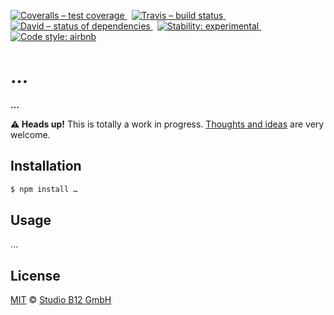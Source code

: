 [![Coveralls – test coverage
](https://img.shields.io/coveralls/studio-b12/….svg?style=flat-square)
](https://coveralls.io/r/studio-b12/…)
 [![Travis – build status
](https://img.shields.io/travis/studio-b12/…/master.svg?style=flat-square)
](https://travis-ci.org/studio-b12/…)
 [![David – status of dependencies
](https://img.shields.io/david/studio-b12/….svg?style=flat-square)
](https://david-dm.org/studio-b12/…)
 [![Stability: experimental
](https://img.shields.io/badge/stability-experimental-yellow.svg?style=flat-square)
](https://nodejs.org/api/documentation.html#documentation_stability_index)
 [![Code style: airbnb
](https://img.shields.io/badge/code%20style-airbnb-333333.svg?style=flat-square)
](https://github.com/airbnb/javascript)




…
===

**…**


**⚠ Heads up!** This is totally a work in progress. [Thoughts and ideas][] are very welcome.

[Thoughts and ideas]:  https://github.com/studio-b12/…/issues




Installation
------------

```sh
$ npm install …
```




Usage
-----

…




License
-------

[MIT][] © [Studio B12 GmbH][]

[MIT]:              ./License.md
[Studio B12 GmbH]:  http://studio-b12.de
